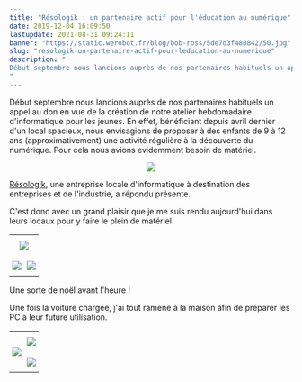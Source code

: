 ```yaml
---
title: "Résologik : un partenaire actif pour l'éducation au numérique"
date: 2019-12-04 16:09:50
lastupdate: 2021-08-31 09:24:11
banner: "https://static.werobot.fr/blog/bob-ross/5de7d3f480842/50.jpg"
slug: "resologik-un-partenaire-actif-pour-leducation-au-numerique"
description: " 
Début septembre nous lancions auprès de nos partenaires habituels un appel au don en vue de la création de notre atelier hebdomadaire
"
---
```

Début septembre nous lancions auprès de nos partenaires habituels un appel au don en vue de la création de notre atelier hebdomadaire d'informatique pour les jeunes.
En effet, bénéficiant depuis avril dernier d'un local spacieux, nous envisagions de proposer à des enfants de 9 à 12 ans (approximativement) une activité régulière à la découverte du numérique. Pour cela nous avions evidemment besoin de matériel.

<div style="text-align:center;"> <img src="https://static.werobot.fr/blog/bob-ross/5de7df750c8ab/50.jpg"> </div>

<a href="http://www.resologik.fr/"> Résologik</a>, une entreprise locale d'informatique à destination des entreprises et de l'industrie, a répondu présente.

C'est donc avec un grand plaisir que je me suis rendu aujourd'hui dans leurs locaux pour y faire le plein de matériel.

<style type="text/css">
.tg  {border-collapse:collapse;border-spacing:0;border:none;}
.tg td{font-family:Arial, sans-serif;font-size:14px;padding:10px 5px;border-style:solid;border-width:0px;overflow:hidden;word-break:normal;}
.tg th{font-family:Arial, sans-serif;font-size:14px;font-weight:normal;padding:10px 5px;border-style:solid;border-width:0px;overflow:hidden;word-break:normal;}
.tg .tg-nrix{text-align:center;vertical-align:middle}
.tg .tg-0lax{text-align:left;vertical-align:top}
</style>
<table class="tg">
  <tr>
    <th class="tg-nrix" colspan="2"><img src="https://static.werobot.fr/blog/bob-ross/5de7d400cc7c5/50.jpg"></th>
  </tr>
  <tr>
    <td class="tg-0lax"><img src="https://static.werobot.fr/blog/bob-ross/5de7d40de5276/50.jpg"></td>
    <td class="tg-0lax"><img src="https://static.werobot.fr/blog/bob-ross/5de7d407b2d28/50.jpg"></td>
  </tr>
</table>

Une sorte de noël avant l'heure !

Une fois la voiture chargée, j'ai tout ramené à la maison afin de préparer les PC à leur future utilisation.

<style type="text/css">
.tg  {border-collapse:collapse;border-spacing:0;border:none;}
.tg td{font-family:Arial, sans-serif;font-size:14px;padding:10px 5px;border-style:solid;border-width:0px;overflow:hidden;word-break:normal;}
.tg th{font-family:Arial, sans-serif;font-size:14px;font-weight:normal;padding:10px 5px;border-style:solid;border-width:0px;overflow:hidden;word-break:normal;}
.tg .tg-cly1{text-align:left;vertical-align:middle}
</style>
<table class="tg">
  <tr>
    <th class="tg-cly1" rowspan="2"><img src="https://static.werobot.fr/blog/bob-ross/5de7d3ee8714f/50.jpg"></th>
    <th class="tg-cly1"><img src="https://static.werobot.fr/blog/bob-ross/5de7d3f480842/50.jpg"></th>
  </tr>
  <tr>
    <td class="tg-cly1"><img src="https://static.werobot.fr/blog/bob-ross/5de7d3e87eb60/50.jpg"></td>
  </tr>
</table>


    